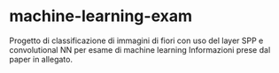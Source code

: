 # machine-learning-exam
Progetto di classificazione di immagini di fiori con uso del layer SPP e convolutional NN per esame di machine learning
Informazioni prese dal paper in allegato.
